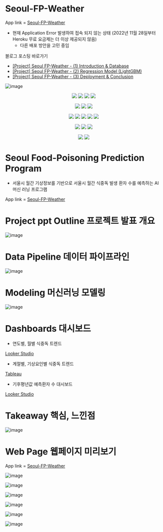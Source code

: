 # Seoul-FP-Weather

App link = [Seoul-FP-Weather](https://fpweather.herokuapp.com/)

- 현재 Application Error 발생하여 접속 되지 않는 상태 (2022년 11월 28일부터 Heroku 무료 요금제는 더 이상 제공되지 않음)
  - 다른 배포 방안을 고민 중임

블로그 포스팅 바로가기
- [[Project] Seoul FP-Weather - (1) Introduction & Database](https://velog.io/@dankj1991/Project-Seoul-FP-Weather-%EB%82%A0%EC%94%A8-%EA%B8%B0%EB%B0%98-%EC%84%9C%EC%9A%B8-%EC%8B%9D%EC%A4%91%EB%8F%85-%ED%99%98%EC%9E%90-%EC%88%98-%EC%98%88%EC%B8%A1-%ED%94%84%EB%A1%9C%EA%B7%B8%EB%9E%A8-1-Introduction-Database)
- [[Project] Seoul FP-Weather - (2) Regression Model (LightGBM)](https://velog.io/@dankj1991/Project-Seoul-FP-Weather-%EB%82%A0%EC%94%A8-%EA%B8%B0%EB%B0%98-%EC%84%9C%EC%9A%B8-%EC%8B%9D%EC%A4%91%EB%8F%85-%ED%99%98%EC%9E%90-%EC%88%98-%EC%98%88%EC%B8%A1-%ED%94%84%EB%A1%9C%EA%B7%B8%EB%9E%A8-2-Modeling-LightGBM)
- [[Project] Seoul FP-Weather - (3) Deployment & Conclusion](https://velog.io/@dankj1991/Project-Seoul-FP-Weather-%EB%82%A0%EC%94%A8-%EA%B8%B0%EB%B0%98-%EC%84%9C%EC%9A%B8-%EC%8B%9D%EC%A4%91%EB%8F%85-%ED%99%98%EC%9E%90-%EC%88%98-%EC%98%88%EC%B8%A1-%ED%94%84%EB%A1%9C%EA%B7%B8%EB%9E%A8-3-%EB%B0%B0%ED%8F%AC-%EB%B0%8F-%EA%B2%B0)

![image](https://user-images.githubusercontent.com/109939415/199650581-d2ed1480-7577-412a-b321-7cd36b9d42f9.png)

<div align=center>

<img src="https://img.shields.io/badge/Python-3776AB?style=for-the-badge&logo=python&logoColor=white"></a>
<img src="https://img.shields.io/badge/Jupyter-F37626?style=for-the-badge&logo=Jupyter&logoColor=white"></a>
<img src="https://img.shields.io/badge/HTML5-E34F26?style=for-the-badge&logo=HTML5&logoColor=white"></a>
<img src="https://img.shields.io/badge/CSS3-1572B6?style=for-the-badge&logo=CSS3&logoColor=white"></a>

<img src="https://img.shields.io/badge/Visual Studio Code-007ACC?style=for-the-badge&logo=Visual Studio Code&logoColor=white"></a>
<img src="https://img.shields.io/badge/Microsoft PowerPoint-B7472A?style=for-the-badge&logo=Microsoft PowerPoint&logoColor=white">
<img src="https://img.shields.io/badge/Microsoft Excel-217346?style=for-the-badge&logo=Microsoft Excel&logoColor=white">

<img src="https://img.shields.io/badge/PostgreSQL-4169E1?style=for-the-badge&logo=PostgreSQL&logoColor=white"></a>
<img src="https://img.shields.io/badge/Amazon AWS-232F3E?style=for-the-badge&logo=Amazon AWS&logoColor=white"></a>
<img src="https://img.shields.io/badge/Amazon RDS-527FFF?style=for-the-badge&logo=Amazon RDS&logoColor=white"></a>
<img src="https://img.shields.io/badge/Heroku-430098?style=for-the-badge&logo=Heroku&logoColor=white"></a>
<img src="https://img.shields.io/badge/Flask-000000?style=for-the-badge&logo=Flask&logoColor=white"></a>

<img src="https://img.shields.io/badge/NumPy-013243?style=for-the-badge&logo=NumPy&logoColor=white"/></a>
<img src="https://img.shields.io/badge/pandas-150458?style=for-the-badge&logo=pandas&logoColor=white"/></a>
<img src="https://img.shields.io/badge/scikit learn-F7931E?style=for-the-badge&logo=scikit learn&logoColor=white"/></a>

<img src="https://img.shields.io/badge/Looker-4285F4?style=for-the-badge&logo=Looker&logoColor=white"></a>
<img src="https://img.shields.io/badge/Tableau-E97627?style=for-the-badge&logo=Tableau&logoColor=white"></a>

</div>

# Seoul Food-Poisoning Prediction Program

- 서울시 월간 기상정보를 기반으로 서울시 월간 식중독 발생 환자 수를 예측하는 AI 머신 러닝 프로그램

App link = [Seoul-FP-Weather](https://fpweather.herokuapp.com/)

# Project ppt Outline 프로젝트 발표 개요

![image](https://user-images.githubusercontent.com/109939415/199651758-4992cfbd-70a3-4dfc-8b02-9008eafde3d5.png)

# Data Pipeline 데이터 파이프라인

![image](https://user-images.githubusercontent.com/109939415/199651910-77cb395a-0621-4665-bec7-ab5023765b7f.png)

# Modeling 머신러닝 모델링

![image](https://user-images.githubusercontent.com/109939415/199652038-6b748ec5-b76e-44d4-b011-14dd4f11035a.png)

# Dashboards 대시보드
- 연도별, 월별 식중독 트렌드

[Looker Studio](https://datastudio.google.com/reporting/f6ec1b22-4f1a-4e8b-90f5-2c06a199fd66)

- 계절별, 기상요인별 식중독 트렌드

[Tableau](https://public.tableau.com/app/profile/kyungjae.cheong/viz/SeoulFP-WeatherDashboard/SeoulFP-WeatherDashboard)

- 기후평년값 예측환자 수 대시보드

[Looker Studio](https://datastudio.google.com/embed/reporting/3be2acf3-56b0-4f85-8b20-080dfaee4711)


# Takeaway 핵심, 느낀점

![image](https://user-images.githubusercontent.com/109939415/199652168-2c81e0b7-fc98-4725-b794-b13b5e76369f.png)

# Web Page 웹페이지 미리보기

App link = [Seoul-FP-Weather](https://fpweather.herokuapp.com/)

![image](https://user-images.githubusercontent.com/109939415/199652250-e1bdf2d2-a804-4c7b-a905-8a0658d696e8.png)

![image](https://user-images.githubusercontent.com/109939415/199652314-9ccea1de-d9d6-48a8-94ee-39f4684f8e5e.png)

![image](https://user-images.githubusercontent.com/109939415/199652337-13eaac61-8dff-4abc-9e07-de53218c7321.png)

![image](https://user-images.githubusercontent.com/109939415/199652373-0befbff7-7507-46da-bd01-c16a7dd233e3.png)

![image](https://user-images.githubusercontent.com/109939415/199652383-739dcc01-40f8-4493-8487-813f4bbce7aa.png)

![image](https://user-images.githubusercontent.com/109939415/199652447-4928c0b9-5379-4feb-b2e9-7daaa5388911.png)
